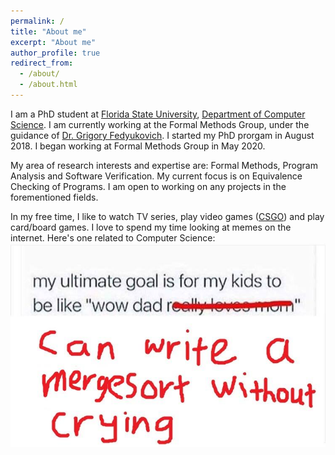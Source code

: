 ```yaml
---
permalink: /
title: "About me"
excerpt: "About me"
author_profile: true
redirect_from: 
  - /about/
  - /about.html
---
```


I am a PhD student at [Florida State University](https://www.fsu.edu/), [Department of Computer Science](https://www.cs.fsu.edu/). I am currently working at the Formal Methods Group, under the guidance of [Dr. Grigory Fedyukovich](http://www.cs.fsu.edu/~grigory/). I started my PhD prorgam in August 2018. I began working at Formal Methods Group in May 2020. 

My area of research interests and expertise are: Formal Methods, Program Analysis and Software Verification. My current focus is on Equivalence Checking of Programs. I am open to working on any projects in the forementioned fields. 


In my free time, I like to watch TV series, play video games ([CSGO](https://blog.counter-strike.net/)) and play card/board games. 
I love to spend my time looking at memes on the internet. Here's one related to Computer Science: 
<img src='/images/meme.jpg'>
